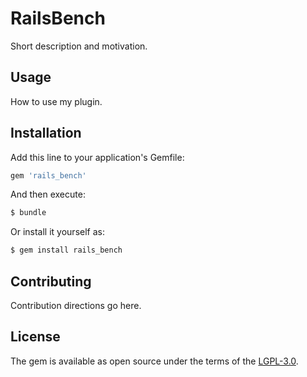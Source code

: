 # RailsBench
Short description and motivation.

## Usage
How to use my plugin.

## Installation
Add this line to your application's Gemfile:

```ruby
gem 'rails_bench'
```

And then execute:
```bash
$ bundle
```

Or install it yourself as:
```bash
$ gem install rails_bench
```

## Contributing
Contribution directions go here.

## License
The gem is available as open source under the terms of the [LGPL-3.0](https://opensource.org/licenses/LGPL-3.0).
